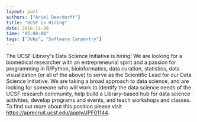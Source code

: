 ```yaml
---
layout: post
authors: ["Ariel Deardorff"]
title: "UCSF is Hiring"
date: 2016-11-30
time: "05:00:00"
tags: ["Jobs", "Software Carpentry"]
---
```


The UCSF Library's Data Science Initiative is hiring!
We are looking for a biomedical researcher with an entrepreneurial spirit
and a passion for programming in R/Python, bioinformatics, data curation, statistics, data visualization
(or all of the above)
to serve as the Scientific Lead for our Data Science Initiative.
We are taking a broad approach to data science,
and are looking for someone who will work to identify the data science needs of the UCSF research community,
help build a Library-based hub for data science activities,
develop programs and events,
and teach workshops and classes.
To find out more about this position please visit <https://aprecruit.ucsf.edu/apply/JPF01144>.
